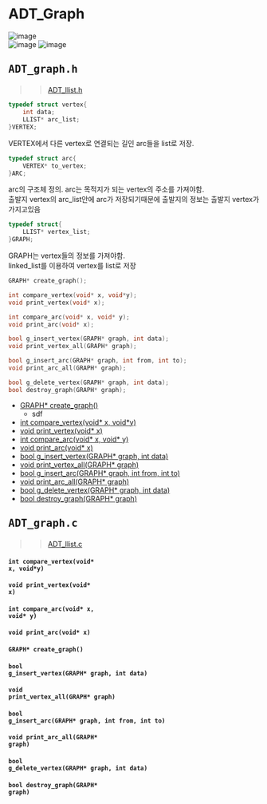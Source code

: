 # ADT_Graph  
![image](https://user-images.githubusercontent.com/43701183/48654149-e3cc5280-ea4d-11e8-9cec-972a719d60aa.png)  
![image](https://user-images.githubusercontent.com/43701183/48654156-ec248d80-ea4d-11e8-8c87-df3e674f72f8.png)
![image](https://user-images.githubusercontent.com/43701183/48654162-f3e43200-ea4d-11e8-9d25-04d051aaba94.png)  



## <pre>ADT_graph.h</pre>  
>>[ADT_llist.h](https://github.com/rlasanggus/Data-structure/tree/master/llist)  
```c
typedef struct vertex{
	int data;
	LLIST* arc_list;
}VERTEX;
```
VERTEX에서 다른 vertex로 연결되는 길인 arc들을  list로 저장.  
```c
typedef struct arc{
	VERTEX* to_vertex;
}ARC;
```  
arc의 구조체 정의. arc는 목적지가 되는 vertex의 주소를 가져야함.  
출발지 vertex의 arc_list안에 arc가 저장되기때문에 출발지의 정보는 출발지 vertex가 가지고있음  
```c
typedef struct{
	LLIST* vertex_list;	
}GRAPH;
```  
GRAPH는 vertex들의 정보를 가져야함.  
linked_list를 이용하여 vertex를 list로 저장  
```c
GRAPH* create_graph();

int compare_vertex(void* x, void*y);
void print_vertex(void* x);

int compare_arc(void* x, void* y);
void print_arc(void* x);

bool g_insert_vertex(GRAPH* graph, int data);
void print_vertex_all(GRAPH* graph);

bool g_insert_arc(GRAPH* graph, int from, int to);
void print_arc_all(GRAPH* graph);

bool g_delete_vertex(GRAPH* graph, int data);
bool destroy_graph(GRAPH* graph);
```
* [GRAPH* create_graph()](https://github.com/rlasanggus/Data-structure/tree/master/graph#graph-create_graph)  
	* sdf
* [int compare_vertex(void* x, void*y)](https://github.com/rlasanggus/Data-structure/tree/master/graph#int-compare_vertexvoid-x-voidy)  
* [void print_vertex(void* x)](https://github.com/rlasanggus/Data-structure/tree/master/graph#void-print_vertexvoid-x)  
* [int compare_arc(void* x, void* y)](https://github.com/rlasanggus/Data-structure/tree/master/graph#int-compare_arcvoid-x-void-y)  
* [void print_arc(void* x)](https://github.com/rlasanggus/Data-structure/tree/master/graph#void-print_arcvoid-x)    
* [bool g_insert_vertex(GRAPH* graph, int data)](https://github.com/rlasanggus/Data-structure/tree/master/graph#bool-g_insert_vertexgraph-graph-int-data)  
* [void print_vertex_all(GRAPH* graph)](https://github.com/rlasanggus/Data-structure/tree/master/graph#void-print_vertex_allgraph-graph)  
* [bool g_insert_arc(GRAPH* graph, int from, int to)](https://github.com/rlasanggus/Data-structure/tree/master/graph#bool-g_insert_arcgraph-graph-int-from-int-to)  
* [void print_arc_all(GRAPH* graph)](https://github.com/rlasanggus/Data-structure/tree/master/graph#void-print_arc_allgraph-graph)  
* [bool g_delete_vertex(GRAPH* graph, int data)](https://github.com/rlasanggus/Data-structure/tree/master/graph#bool-g_delete_vertexgraph-graph-int-data)  
* [bool destroy_graph(GRAPH* graph)](https://github.com/rlasanggus/Data-structure/tree/master/graph#bool-destroy_graphgraph-graph) 




## <pre>ADT_graph.c</pre>  
>>[ADT_llist.c](https://github.com/rlasanggus/Data-structure/tree/master/llist)   


#### <code>int compare_vertex(void* x, void*y)</code>  
#### <code>void print_vertex(void* x)</code>  
#### <code>int compare_arc(void* x, void* y)</code>  
#### <code>void print_arc(void* x)</code>  
#### <code>GRAPH* create_graph()</code>  
#### <code>bool g_insert_vertex(GRAPH* graph, int data)</code>  
#### <code>void print_vertex_all(GRAPH* graph)</code>  
#### <code>bool g_insert_arc(GRAPH* graph, int from, int to)</code>  
#### <code>void print_arc_all(GRAPH* graph)</code>  
#### <code>bool g_delete_vertex(GRAPH* graph, int data)</code>  
#### <code>bool destroy_graph(GRAPH* graph)</code>  
